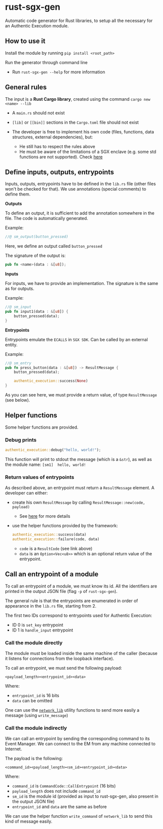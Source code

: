# rust-sgx-gen

Automatic code generator for Rust libraries, to setup all the necessary for an Authentic Execution module.

## How to use it

Install the module by running `pip install <root_path>`

Run the generator through command line

- Run `rust-sgx-gen --help` for more information

## General rules

The input is a **Rust Cargo library**, created using the command `cargo new <name> --lib`

- A `main.rs` should not exist
- `[lib]` or `[[bin]]` sections in the `Cargo.toml` file should not exist

- The developer is free to implement his own code (files, functions, data structures, external dependencies), but:
  - He still has to respect the rules above
  - He must be aware of the limitations of a SGX enclave (e.g. some std functions are not supported). Check [here](https://edp.fortanix.com/docs/concepts/rust-std/)

## Define inputs, outputs, entrypoints

Inputs, outputs, entrypoints have to be defined in the `lib.rs` file (other files won't be checked for that). We use annotations (special comments) to define them.

**Outputs**

To define an output, it is sufficient to add the annotation somewhere in the file. The code is automatically generated.

Example:

```rust
//@ sm_output(button_pressed)
```

Here, we define an output called `button_pressed`

The signature of the output is:

```rust
pub fn <name>(data : &[u8]);
```

**Inputs**

For inputs, we have to provide an implementation. The signature is the same as for outputs.

Example:

```rust
//@ sm_input
pub fn input1(data : &[u8]) {
    button_pressed(data);
}
```

**Entrypoints**

Entrypoints emulate the `ECALLS` in `SGX SDK`. Can be called by an external entity.

Example:

```rust
//@ sm_entry
pub fn press_button(data : &[u8]) -> ResultMessage {
    button_pressed(data);

    authentic_execution::success(None)
}
```

As you can see here, we must provide a return value, of type `ResultMessage` (see below).

## Helper functions

Some helper functions are provided.

### Debug prints

```rust
authentic_execution::debug("hello, world!");
```

This function will print to stdout the message (which is a `&str`), as well as the module name: `[sm1]  hello, world!`

### Return values of entrypoints

As described above, an entrypoint must return a `ResultMessage` element. A developer can either:

- create his own `ResultMessage` by calling `ResultMessage::new(code, payload)`
  - See [here](https://github.com/gianlu33/thesis-rust-libraries/blob/master/network_lib/src/result_message.rs) for more details

- use the helper functions provided by the framework:

  ```rust
  authentic_execution::success(data)
  authentic_execution::failure(code, data)
  ```

  - `code` is a `ResultCode` (see link above)
  - `data` is an `Option<Vec<u8>>` which is an optional return value of the entrypoint.

 ## Call an entrypoint of a module

To call an entrypoint of a module, we must know its id. All the identifiers are printed in the output JSON file (flag `-p` of `rust-sgx-gen`).

The general rule is that the entrypoints are enumerated in order of appearance in the `lib.rs` file, starting from 2.

The first two IDs correspond to entrypoints used for Authentic Execution:

- ID 0 is `set_key` entrypoint
- ID 1 is `handle_input` entrypoint

### Call the module directly

The module must be loaded inside the same machine of the caller (because it listens for connections from the loopback interface).

To call an entrypoint, we must send the following payload:

`<payload_length><entrypoint_id><data>`

Where:

- `entrypoint_id` is 16 bits
- `data` can be omitted

One can use the [`network_lib`](https://github.com/gianlu33/thesis-rust-libraries/tree/master/network_lib) utility functions to send more easily a message (using `write_message`)

### Call the module indirectly

We can call an entrypoint by sending the corresponding command to its Event Manager. We can connect to the EM from any machine connected to Internet.

The payload is the following:

`<command_id><payload_length><sm_id><entrypoint_id><data>`

Where:

- `command_id` is `CommandCode::CallEntrypoint` (16 bits)
- `payload_length` does not include `command_id`
- `sm_id` is the module id (provided as input to rust-sgx-gen, also present in the output JSON file)
- `entrypoint_id` and `data` are the same as before

We can use the helper function `write_command` of `network_lib` to send this kind of message easily.
